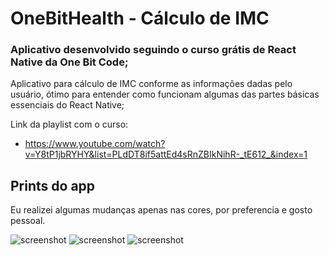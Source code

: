# OneBitHealth - Cálculo de IMC

### Aplicativo desenvolvido seguindo o curso grátis de React Native da One Bit Code;

Aplicativo para cálculo de IMC conforme as informações dadas pelo 
usuário, ótimo para entender como funcionam algumas das partes básicas
essenciais do React Native;

Link da playlist com o curso:
  - https://www.youtube.com/watch?v=Y8tP1jbRYHY&list=PLdDT8if5attEd4sRnZBIkNihR-_tE612_&index=1


## Prints do app

Eu realizei algumas mudanças apenas nas cores, por preferencia e gosto pessoal.

![screenshot](https://github.com/projetos-matheusalecksander/onebithealth/blob/main/github/onebithealt1.png)
![screenshot](https://github.com/projetos-matheusalecksander/onebithealth/blob/main/github/onebithealt2.png)
![screenshot](https://github.com/projetos-matheusalecksander/onebithealth/blob/main/github/onebithealt3.png)
